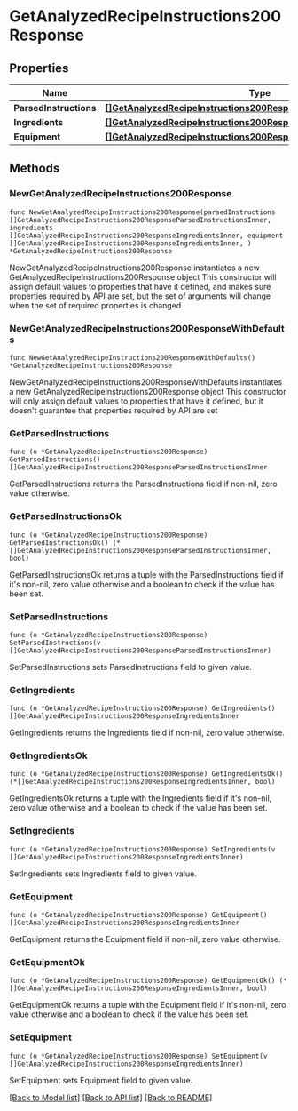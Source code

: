# GetAnalyzedRecipeInstructions200Response

## Properties

Name | Type | Description | Notes
------------ | ------------- | ------------- | -------------
**ParsedInstructions** | [**[]GetAnalyzedRecipeInstructions200ResponseParsedInstructionsInner**](GetAnalyzedRecipeInstructions200ResponseParsedInstructionsInner.md) |  | 
**Ingredients** | [**[]GetAnalyzedRecipeInstructions200ResponseIngredientsInner**](GetAnalyzedRecipeInstructions200ResponseIngredientsInner.md) |  | 
**Equipment** | [**[]GetAnalyzedRecipeInstructions200ResponseIngredientsInner**](GetAnalyzedRecipeInstructions200ResponseIngredientsInner.md) |  | 

## Methods

### NewGetAnalyzedRecipeInstructions200Response

`func NewGetAnalyzedRecipeInstructions200Response(parsedInstructions []GetAnalyzedRecipeInstructions200ResponseParsedInstructionsInner, ingredients []GetAnalyzedRecipeInstructions200ResponseIngredientsInner, equipment []GetAnalyzedRecipeInstructions200ResponseIngredientsInner, ) *GetAnalyzedRecipeInstructions200Response`

NewGetAnalyzedRecipeInstructions200Response instantiates a new GetAnalyzedRecipeInstructions200Response object
This constructor will assign default values to properties that have it defined,
and makes sure properties required by API are set, but the set of arguments
will change when the set of required properties is changed

### NewGetAnalyzedRecipeInstructions200ResponseWithDefaults

`func NewGetAnalyzedRecipeInstructions200ResponseWithDefaults() *GetAnalyzedRecipeInstructions200Response`

NewGetAnalyzedRecipeInstructions200ResponseWithDefaults instantiates a new GetAnalyzedRecipeInstructions200Response object
This constructor will only assign default values to properties that have it defined,
but it doesn't guarantee that properties required by API are set

### GetParsedInstructions

`func (o *GetAnalyzedRecipeInstructions200Response) GetParsedInstructions() []GetAnalyzedRecipeInstructions200ResponseParsedInstructionsInner`

GetParsedInstructions returns the ParsedInstructions field if non-nil, zero value otherwise.

### GetParsedInstructionsOk

`func (o *GetAnalyzedRecipeInstructions200Response) GetParsedInstructionsOk() (*[]GetAnalyzedRecipeInstructions200ResponseParsedInstructionsInner, bool)`

GetParsedInstructionsOk returns a tuple with the ParsedInstructions field if it's non-nil, zero value otherwise
and a boolean to check if the value has been set.

### SetParsedInstructions

`func (o *GetAnalyzedRecipeInstructions200Response) SetParsedInstructions(v []GetAnalyzedRecipeInstructions200ResponseParsedInstructionsInner)`

SetParsedInstructions sets ParsedInstructions field to given value.


### GetIngredients

`func (o *GetAnalyzedRecipeInstructions200Response) GetIngredients() []GetAnalyzedRecipeInstructions200ResponseIngredientsInner`

GetIngredients returns the Ingredients field if non-nil, zero value otherwise.

### GetIngredientsOk

`func (o *GetAnalyzedRecipeInstructions200Response) GetIngredientsOk() (*[]GetAnalyzedRecipeInstructions200ResponseIngredientsInner, bool)`

GetIngredientsOk returns a tuple with the Ingredients field if it's non-nil, zero value otherwise
and a boolean to check if the value has been set.

### SetIngredients

`func (o *GetAnalyzedRecipeInstructions200Response) SetIngredients(v []GetAnalyzedRecipeInstructions200ResponseIngredientsInner)`

SetIngredients sets Ingredients field to given value.


### GetEquipment

`func (o *GetAnalyzedRecipeInstructions200Response) GetEquipment() []GetAnalyzedRecipeInstructions200ResponseIngredientsInner`

GetEquipment returns the Equipment field if non-nil, zero value otherwise.

### GetEquipmentOk

`func (o *GetAnalyzedRecipeInstructions200Response) GetEquipmentOk() (*[]GetAnalyzedRecipeInstructions200ResponseIngredientsInner, bool)`

GetEquipmentOk returns a tuple with the Equipment field if it's non-nil, zero value otherwise
and a boolean to check if the value has been set.

### SetEquipment

`func (o *GetAnalyzedRecipeInstructions200Response) SetEquipment(v []GetAnalyzedRecipeInstructions200ResponseIngredientsInner)`

SetEquipment sets Equipment field to given value.



[[Back to Model list]](../README.md#documentation-for-models) [[Back to API list]](../README.md#documentation-for-api-endpoints) [[Back to README]](../README.md)


